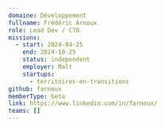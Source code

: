 ```yaml
---
domaine: Développement
fullname: Frédéric Arnoux
role: Lead Dev / CTO
missions:
  - start: 2024-04-25
    end: 2024-10-25
    status: independent
    employer: Malt
    startups:
      - territoires-en-transitions
github: farnoux
memberType: beta
link: https://www.linkedin.com/in/farnoux/
teams: []
---
```

